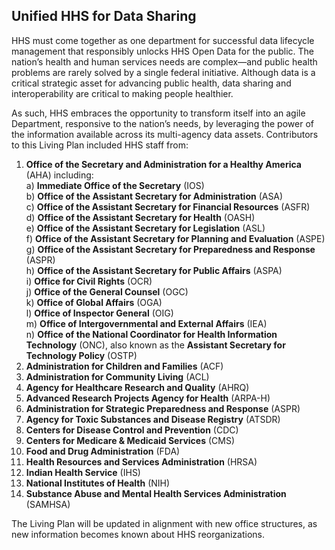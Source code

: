 ## Unified HHS for Data Sharing  

HHS must come together as one department for successful data lifecycle management that responsibly unlocks HHS Open Data for the public. The nation’s health and human 
services needs are complex—and public health problems are rarely solved by a single federal initiative. Although data is a critical strategic asset for advancing public 
health, data sharing and interoperability are critical to making people healthier.  

As such, HHS embraces the opportunity to transform itself into an agile Department, responsive to the nation’s needs, by leveraging the power of the information available 
across its multi-agency data assets. Contributors to this Living Plan included HHS staff from:  

1. __Office of the Secretary and Administration for a Healthy America__ (AHA) including:  
   a)	__Immediate Office of the Secretary__ (IOS)  
   b)	__Office of the Assistant Secretary for Administration__ (ASA)  
   c)	__Office of the Assistant Secretary for Financial Resources__ (ASFR)  
   d)	__Office of the Assistant Secretary for Health__ (OASH)  
   e)	__Office of the Assistant Secretary for Legislation__ (ASL)  
   f)	__Office of the Assistant Secretary for Planning and Evaluation__ (ASPE)  
   g)	__Office of the Assistant Secretary for Preparedness and Response__ (ASPR)  
   h)	__Office of the Assistant Secretary for Public Affairs__ (ASPA)  
   i)	__Office for Civil Rights__ (OCR)  
   j)	__Office of the General Counsel__ (OGC)  
   k)	__Office of Global Affairs__ (OGA)  
   l)	__Office of Inspector General__ (OIG)  
   m)	__Office of Intergovernmental and External Affairs__ (IEA)  
   n)	__Office of the National Coordinator for Health Information Technology__ (ONC), also known as the __Assistant Secretary for Technology Policy__ (OSTP)  
2.	__Administration for Children and Families__ (ACF)
3.	__Administration for Community Living__ (ACL)
4.	__Agency for Healthcare Research and Quality__ (AHRQ)
5.	__Advanced Research Projects Agency for Health__ (ARPA-H)
6.	__Administration for Strategic Preparedness and Response__ (ASPR)
7.	__Agency for Toxic Substances and Disease Registry__ (ATSDR)
8.	__Centers for Disease Control and Prevention__ (CDC)
9.	__Centers for Medicare & Medicaid Services__ (CMS)
10.	__Food and Drug Administration__ (FDA)
11.	__Health Resources and Services Administration__ (HRSA)
12.	__Indian Health Service__ (IHS)
13.	__National Institutes of Health__ (NIH)
14.	__Substance Abuse and Mental Health Services Administration__ (SAMHSA)

The Living Plan will be updated in alignment with new office structures, as new information becomes known about HHS reorganizations.

